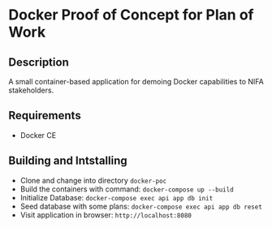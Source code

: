 # Docker Proof of Concept for Plan of Work
## Description
A small container-based application for demoing Docker capabilities to NIFA stakeholders.

## Requirements
- Docker CE 


## Building and Intstalling
* Clone and change into directory `docker-poc`
* Build the containers with command: `docker-compose up --build`
* Initialize Database: `docker-compose exec api app db init`
* Seed database with some plans: `docker-compose exec api app db reset`
* Visit application in browser: `http://localhost:8080`
